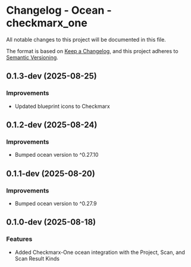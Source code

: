 # Changelog - Ocean - checkmarx_one

All notable changes to this project will be documented in this file.

The format is based on [Keep a Changelog](https://keepachangelog.com/en/1.0.0/),
and this project adheres to [Semantic Versioning](https://semver.org/spec/v2.0.0.html).

<!-- towncrier release notes start -->


## 0.1.3-dev (2025-08-25)


### Improvements

- Updated blueprint icons to Checkmarx


## 0.1.2-dev (2025-08-24)

### Improvements

- Bumped ocean version to ^0.27.10


## 0.1.1-dev (2025-08-20)

### Improvements

- Bumped ocean version to ^0.27.9



## 0.1.0-dev (2025-08-18)

### Features

- Added Checkmarx-One ocean integration with the Project, Scan, and Scan Result Kinds
